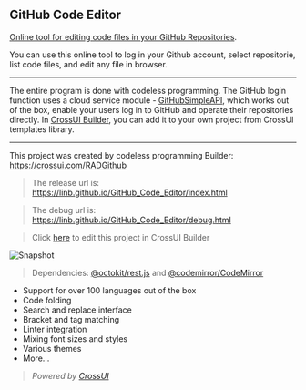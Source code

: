 ## GitHub Code Editor

[Online tool for editing code files in your GitHub Repositories](https://linb.github.io/GitHub_Code_Editor).

You can use this online tool to log in your Github account, select repositorie, list code files, and edit any file in browser.

<hr>

The entire program is done with codeless programming. The GitHub login function uses a cloud service module - [GitHubSimpleAPI](https://github.com/linb/CrossUI_Assets/tree/master/assets/modules/Services/xui_module_tpl_GitHubAPISimple), which works out of the box, enable your users log in to GitHub and operate their repositories directly. In [CrossUI Builder](https://crossui.com/RADGithub), you can add it to your own project from CrossUI templates library.

<hr>

This project was created by codeless programming Builder: https://crossui.com/RADGithub <br>

> The release url is: https://linb.github.io/GitHub_Code_Editor/index.html

> The debug url is: https://linb.github.io/GitHub_Code_Editor/debug.html

> Click [here](https://crossui.com/RADGithub/#!from=github&owner=linb&repo=GitHub_Code_Editor) to edit this project in CrossUI Builder

![Snapshot](https://raw.githubusercontent.com/linb/GitHub_Code_Editor/master/snapshot.png)

> Dependencies: [@octokit/rest.js](https://github.com/octokit/rest.js) and  [@codemirror/CodeMirror](https://github.com/codemirror/CodeMirror) 
* Support for over 100 languages out of the box
* Code folding
* Search and replace interface
* Bracket and tag matching
* Linter integration
* Mixing font sizes and styles
* Various themes
* More...

> <i style="text-align:right;">Powered by [CrossUI](https://crossui.com)</i>
